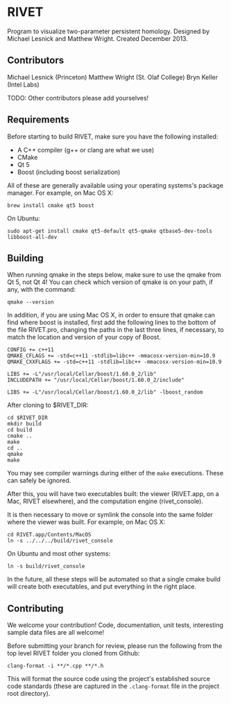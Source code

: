 # RIVET

Program to visualize two-parameter persistent homology. 
Designed by Michael Lesnick and Matthew Wright. 
Created December 2013.  

## Contributors
Michael Lesnick (Princeton)
Matthew Wright (St. Olaf College)
Bryn Keller (Intel Labs)

TODO: Other contributors please add yourselves!

## Requirements

Before starting to build RIVET, make sure you have the following installed:
 
* A C++ compiler (g++ or clang are what we use)
* CMake
* Qt 5
* Boost (including boost serialization)

All of these are generally available using your operating systems's package
manager. For example, on Mac OS X:
    
    brew install cmake qt5 boost
    
On Ubuntu:

    sudo apt-get install cmake qt5-default qt5-qmake qtbase5-dev-tools libboost-all-dev

## Building
When running qmake in the steps below, make sure to use the qmake from Qt 5, not Qt 4!  You can 
check which version of qmake is on your path, if any, with the command:

    qmake --version

In addition, if you are using Mac OS X, in order to ensure that qmake can find where boost is installed, 
first add the following lines to the bottom of the file RIVET.pro, changing the paths in the last three lines, 
if necessary, to match the location and version of your copy of Boost.  

    CONFIG += c++11
    QMAKE_CFLAGS += -std=c++11 -stdlib=libc++ -mmacosx-version-min=10.9
    QMAKE_CXXFLAGS += -std=c++11 -stdlib=libc++ -mmacosx-version-min=10.9

    LIBS += -L"/usr/local/Cellar/boost/1.60.0_2/lib"
    INCLUDEPATH += "/usr/local/Cellar/boost/1.60.0_2/include"

    LIBS += -L"/usr/local/Cellar/boost/1.60.0_2/lib" -lboost_random


After cloning to $RIVET_DIR:


    cd $RIVET_DIR
    mkdir build
    cd build
    cmake ..
    make
    cd .. 
    qmake
    make
    

You may see compiler warnings during either of the `make` executions. 
These can safely be ignored. 

After this, you will have two executables built: the viewer (RIVET.app, 
on a Mac, RIVET elsewhere), and the computation engine (rivet_console).

It is then necessary to move or symlink the console into the same folder
where the viewer was built. For example, on Mac OS X:

    cd RIVET.app/Contents/MacOS
    ln -s ../../../build/rivet_console
    
On Ubuntu and most other systems:

    ln -s build/rivet_console
    
In the future, all these steps will be automated so that a single cmake
build will create both executables, and put everything in the right place.
     
## Contributing
    
We welcome your contribution! Code, documentation, unit tests, 
interesting sample data files are all welcome!

Before submitting your branch for review, please run the following from the
top level RIVET folder you cloned from Github:

```
clang-format -i **/*.cpp **/*.h
```

This will format the source code using the project's established source
code standards (these are captured in the `.clang-format` file in the
project root directory).